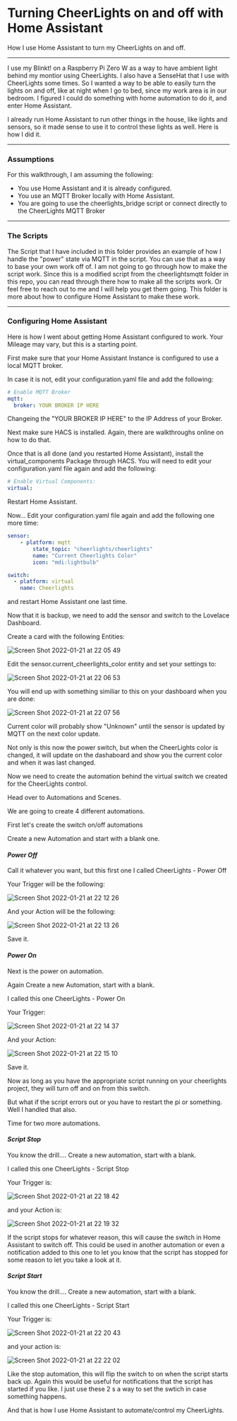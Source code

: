 # Turning CheerLights on and off with Home Assistant
How I use Home Assistant to turn my CheerLights on and off.

---

I use my Blinkt! on a Raspberry Pi Zero W as a way to have ambient light behind my montior using CheerLights. I also have a SenseHat that I use with CheerLights some times. So I wanted a way to be able to easily turn the lights on and off, like at night when I go to bed, since my work area is in our bedroom. I figured I could do something with home automation to do it, and enter Home Assistant.

I already run Home Assistant to run other things in the house, like lights and sensors, so it made sense to use it to control these lights as well. Here is how I did it.

---

### Assumptions

For this walkthrough, I am assuming the following:
- You use Home Assistant and it is already configured.
- You use an MQTT Broker locally with Home Assistant.
- You are going to use the cheerlights_bridge script or connect directly to the CheerLights MQTT Broker

---

### The Scripts

The Script that I have included in this folder provides an example of how I handle the "power" state via MQTT in the script. You can use that as a way to base your own work off of. I am not going to go through how to make the script work. Since this is a modified script from the cheerlightsmqtt folder in this repo, you can read through there how to make all the scripts work. Or feel free to reach out to me and I will help you get them going. This folder is more about how to configure Home Assistant to make these work.

---

### Configuring Home Assistant

Here is how I went about getting Home Assistant configured to work. Your Mileage may vary, but this is a starting point.

First make sure that your Home Assistant Instance is configured to use a local MQTT broker.

In case it is not, edit your configuration.yaml file and add the following:

```yaml
# Enable MQTT Broker
mqtt:
  broker: YOUR BROKER IP HERE
```

Changeing the "YOUR BROKER IP HERE" to the IP Address of your Broker.

Next make sure HACS is installed. Again, there are walkthroughs online on how to do that.

Once that is all done (and you restarted Home Assistant), install the virtual_components Package through HACS. You will need to edit your configuration.yaml file again and add the following:

```yaml
# Enable Virtual Components:
virtual:
```

Restart Home Assistant.

Now... Edit your configuration.yaml file again and add the following one more time:

```yaml
sensor:
    - platform: mqtt
        state_topic: "cheerlights/cheerlights"
        name: "Current Cheerlights Color"
        icon: "mdi:lightbulb"

switch:
  - platform: virtual
    name: Cheerlights
```

and restart Home Assistant one last time.

Now that it is backup, we need to add the sensor and switch to the Lovelace Dashboard.

Create a card with the following Entities:

![Screen Shot 2022-01-21 at 22 05 49](https://user-images.githubusercontent.com/40501228/150622563-423f39cf-e0e4-4bb7-a3cf-3ddee2f3307b.png)

Edit the sensor.current_cheerlights_color entity and set your settings to:

![Screen Shot 2022-01-21 at 22 06 53](https://user-images.githubusercontent.com/40501228/150622600-080645dd-7c30-4699-b2bc-5e021f38837d.png)

You will end up with something similiar to this on your dashboard when you are done:

![Screen Shot 2022-01-21 at 22 07 56](https://user-images.githubusercontent.com/40501228/150622631-8626935a-12ab-4479-bec4-e3f334083a62.png)

Current color will probably show "Unknown" until the sensor is updated by MQTT on the next color update.

Not only is this now the power switch, but when the CheerLights color is changed, it will update on the dashaboard and show you the current color and when it was last changed.

Now we need to create the automation behind the virtual switch we created for the CheerLights control.

Head over to Automations and Scenes.

We are going to create 4 different automations.

First let's create the switch on/off automations

Create a new Automation and start with a blank one.

#### _Power Off_

Call it whatever you want, but this first one I called CheerLights - Power Off

Your Trigger will be the following:

![Screen Shot 2022-01-21 at 22 12 26](https://user-images.githubusercontent.com/40501228/150622760-a43a7650-8bcb-4d7e-a426-4ddd7b7bbc7b.png)

And your Action will be the following:

![Screen Shot 2022-01-21 at 22 13 26](https://user-images.githubusercontent.com/40501228/150622783-30149dd1-9c6a-4390-bfab-8345b6f5bef0.png)

Save it. 

#### _Power On_

Next is the power on automation.

Again Create a new Automation, start with a blank.

I called this one CheerLights - Power On

Your Trigger:

![Screen Shot 2022-01-21 at 22 14 37](https://user-images.githubusercontent.com/40501228/150622808-d41a18c9-5330-46e2-9a96-ace2021a2877.png)

And your Action:

![Screen Shot 2022-01-21 at 22 15 10](https://user-images.githubusercontent.com/40501228/150622826-696dbce1-e202-41ff-9ea4-ae69b3089b6e.png)

Save it.

Now as long as you have the appropriate script running on your cheerlights project, they will turn off and on from this switch.

But what if the script errors out or you have to restart the pi or something. Well I handled that also.

Time for two more automations.

#### _Script Stop_

You know the drill.... Create a new automation, start with a blank.

I called this one CheerLights - Script Stop

Your Trigger is:

![Screen Shot 2022-01-21 at 22 18 42](https://user-images.githubusercontent.com/40501228/150622911-80d8f2dd-5912-4a28-a404-698561513573.png)

and your Action is:

![Screen Shot 2022-01-21 at 22 19 32](https://user-images.githubusercontent.com/40501228/150622923-7f6af800-aeb5-41a5-9f49-37160df10eab.png)

If the script stops for whatever reason, this will cause the switch in Home Assistant to switch off. This could be used in another automation or even a notification added to this one to let you know that the script has stopped for some reason to let you take a look at it.

#### _Script Start_

You know the drill.... Create a new automation, start with a blank.

I called this one CheerLights - Script Start

Your Trigger is:

![Screen Shot 2022-01-21 at 22 20 43](https://user-images.githubusercontent.com/40501228/150622963-295bfa8b-4899-4174-9f52-29938327c5ee.png)

and your action is:

![Screen Shot 2022-01-21 at 22 22 02](https://user-images.githubusercontent.com/40501228/150622995-7eb1c08f-2ce2-4103-84e1-32e1bd459fc0.png)

Like the stop automation, this will flip the switch to on when the script starts back up. Again this would be useful for notifications that the script has started if you like. I just use these 2 s a way to set the swtich in case something happens.

And that is how I use Home Assistant to automate/control my CheerLights.